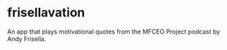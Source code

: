 # frisellavation
An app that plays motivational quotes from the MFCEO Project podcast by Andy Frisella.
